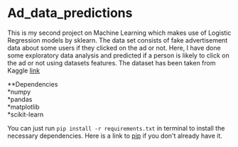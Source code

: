 # Ad_data_predictions
This is my second project on Machine Learning which makes use of Logistic Regression models by sklearn. The data set consists of fake advertisement data about some users if they clicked on the ad or not. Here, I have done some exploratory data analysis and predicted if a person is likely to click on the ad or not using datasets features.
The dataset has been taken from Kaggle [link](https://www.kaggle.com/datasets/gabrielsantello/advertisement-click-on-ad)

**Dependencies  
*numpy  
*pandas  
*matplotlib  
*scikit-learn  

You can just run ```pip install -r requirements.txt``` in terminal to install the necessary dependencies. Here is a link to [pip](https://pip.pypa.io/en/stable/installation/) if you don't already have it.
